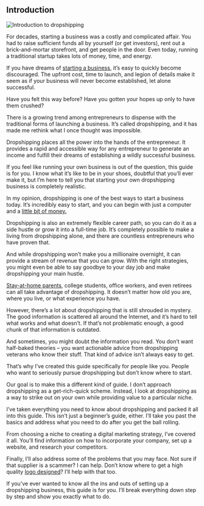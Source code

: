 

## Introduction

![Introduction to dropshipping](https://wp-en.oberlo.com/wp-content/uploads/2018/05/drop1-1024x659.jpg)

For decades, starting a business was a costly and complicated affair. You had to raise sufficient funds all by yourself (or get investors), rent out a brick-and-mortar storefront, and get people in the door. Even today, running a traditional startup takes lots of money, time, and energy.

If you have dreams of [starting a business](https://www.shopify.com/content/5-questions-to-ask-yourself-before-starting-a-business?prev_msid=51732ef6-E0BF-4978-DD31-7A79E83E1382), it’s easy to quickly become discouraged. The upfront cost, time to launch, and legion of details make it seem as if your business will never become established, let alone successful.

Have you felt this way before? Have you gotten your hopes up only to have them crushed?

There is a growing trend among entrepreneurs to dispense with the traditional forms of launching a business. It’s called dropshipping, and it has made me rethink what I once thought was impossible.

Dropshipping places all the power into the hands of the entrepreneur. It provides a rapid and accessible way for any entrepreneur to generate an income and fulfill their dreams of establishing a wildly successful business.

If you feel like running your own business is out of the question, this guide is for you. I know what it’s like to be in your shoes, doubtful that you’ll ever make it, but I’m here to tell you that starting your own dropshipping business is completely realistic.

In my opinion, dropshipping is one of the best ways to start a business today. It’s incredibly easy to start, and you can begin with just a computer and a [little bit of money.](https://www.youtube.com/watch?v=w2vq3QmKWqE)

Dropshipping is also an extremely flexible career path, so you can do it as a side hustle or grow it into a full-time job. It’s completely possible to make a living from dropshipping alone, and there are countless entrepreneurs who have proven that.

And while dropshipping won’t make you a millionaire overnight, it can provide a stream of revenue that you can grow. With the right strategies, you might even be able to say goodbye to your day job and make dropshipping your main hustle.

[Stay-at-home parents](https://www.oberlo.com/ebooks/make-money-from-home), college students, office workers, and even retirees can all take advantage of dropshipping. It doesn’t matter how old you are, where you live, or what experience you have.

However, there’s a lot about dropshipping that is still shrouded in mystery. The good information is scattered all around the Internet, and it’s hard to tell what works and what doesn’t. If that’s not problematic enough, a good chunk of that information is outdated.

And sometimes, you might doubt the information you read. You don’t want half-baked theories – you want actionable advice from dropshipping veterans who know their stuff. That kind of advice isn’t always easy to get.

That’s why I’ve created this guide specifically for people like you. People who want to seriously pursue dropshipping but don’t know where to start.

Our goal is to make this a different kind of guide. I don’t approach dropshipping as a get-rich-quick scheme. Instead, I look at dropshipping as a way to strike out on your own while providing value to a particular niche.

I’ve taken everything you need to know about dropshipping and packed it all into this guide. This isn’t just a beginner’s guide, either. I’ll take you past the basics and address what you need to do after you get the ball rolling.

From choosing a niche to creating a digital marketing strategy, I’ve covered it all. You’ll find information on how to incorporate your company, set up a website, and research your competitors.

Finally, I’ll also address some of the problems that you may face. Not sure if that supplier is a scammer? I can help. Don’t know where to get a high quality [logo designed](https://www.oberlo.com/tools/logo-maker)? I’ll help with that too.

If you’ve ever wanted to know all the ins and outs of setting up a dropshipping business, this guide is for you. I’ll break everything down step by step and show you exactly what to do.

<!--stackedit_data:
eyJoaXN0b3J5IjpbLTE4MTQ0MzUwOTJdfQ==
-->